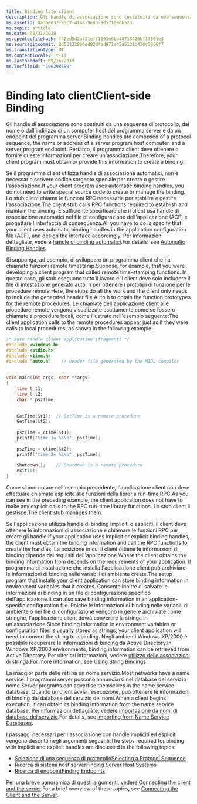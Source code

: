 ```yaml
---
title: Binding lato client
description: Gli handle di associazione sono costituiti da una sequenza di protocollo, dal nome o dall'indirizzo di un computer host del programma server e da un endpoint del programma server. Pertanto, il programma client deve ottenere o fornire queste informazioni per creare un'associazione.
ms.assetid: 0a3bed37-95c7-4f4a-9ed3-9d57f69db523
ms.topic: article
ms.date: 05/31/2018
ms.openlocfilehash: f42ed5d2af21eff1091e0ba48718426bf17501e3
ms.sourcegitcommit: 2d531328b6ed82d4ad971a45a5131b430c5866f7
ms.translationtype: MT
ms.contentlocale: it-IT
ms.lasthandoff: 09/16/2019
ms.locfileid: "106298689"
---
```

# <a name="client-side-binding"></a><span data-ttu-id="17fad-104">Binding lato client</span><span class="sxs-lookup"><span data-stu-id="17fad-104">Client-side Binding</span></span>

<span data-ttu-id="17fad-105">Gli handle di associazione sono costituiti da una sequenza di protocollo, dal nome o dall'indirizzo di un computer host del programma server e da un endpoint del programma server.</span><span class="sxs-lookup"><span data-stu-id="17fad-105">Binding handles are composed of a protocol sequence, the name or address of a server program host computer, and a server program endpoint.</span></span> <span data-ttu-id="17fad-106">Pertanto, il programma client deve ottenere o fornire queste informazioni per creare un'associazione.</span><span class="sxs-lookup"><span data-stu-id="17fad-106">Therefore, your client program must obtain or provide this information to create a binding.</span></span>

<span data-ttu-id="17fad-107">Se il programma client utilizza handle di associazione automatici, non è necessario scrivere codice sorgente speciale per creare o gestire l'associazione.</span><span class="sxs-lookup"><span data-stu-id="17fad-107">If your client program uses automatic binding handles, you do not need to write special source code to create or manage the binding.</span></span> <span data-ttu-id="17fad-108">Lo stub client chiama le funzioni RPC necessarie per stabilire e gestire l'associazione.</span><span class="sxs-lookup"><span data-stu-id="17fad-108">The client stub calls RPC functions required to establish and maintain the binding.</span></span> <span data-ttu-id="17fad-109">È sufficiente specificare che il client usa handle di associazione automatici nel file di configurazione dell'applicazione (ACF) e progettare l'interfaccia di conseguenza.</span><span class="sxs-lookup"><span data-stu-id="17fad-109">All you have to do is specify that your client uses automatic binding handles in the application configuration file (ACF), and design the interface accordingly.</span></span> <span data-ttu-id="17fad-110">Per informazioni dettagliate, vedere [handle di binding automatici](automatic-binding-handles.md).</span><span class="sxs-lookup"><span data-stu-id="17fad-110">For details, see [Automatic Binding Handles](automatic-binding-handles.md).</span></span>

<span data-ttu-id="17fad-111">Si supponga, ad esempio, di sviluppare un programma client che ha chiamato funzioni remote timestamp.</span><span class="sxs-lookup"><span data-stu-id="17fad-111">Suppose, for example, that you were developing a client program that called remote time-stamping functions.</span></span> <span data-ttu-id="17fad-112">In questo caso, gli stub eseguono tutto il lavoro e il client deve solo includere il file di intestazione generato auto. h per ottenere i prototipi di funzione per le procedure remote.</span><span class="sxs-lookup"><span data-stu-id="17fad-112">Here, the stubs do all the work and the client only needs to include the generated header file Auto.h to obtain the function prototypes for the remote procedures.</span></span> <span data-ttu-id="17fad-113">Le chiamate dell'applicazione client alle procedure remote vengono visualizzate esattamente come se fossero chiamate a procedure locali, come illustrato nell'esempio seguente:</span><span class="sxs-lookup"><span data-stu-id="17fad-113">The client application calls to the remote procedures appear just as if they were calls to local procedures, as shown in the following example:</span></span>


```C++
/* auto handle client application (fragment) */
#include <windows.h>
#include <stdio.h>
#include <time.h>
#include "auto.h"    // header file generated by the MIDL compiler
 
 
void main(int argc, char **argv)
{
    time_t t1;
    time_t t2;
    char * pszTime;
    ...
 
    GetTime(&t1);  // GetTime is a remote procedure
    GetTime(&t2);
 
    pszTime = ctime(&t1);
    printf("time 1= %s\n", pszTime);
 
    pszTime = ctime(&t2);
    printf("time 2= %s\n", pszTime);
 
    Shutdown();    // Shutdown is a remote procedure
    exit(0);
}
```



<span data-ttu-id="17fad-114">Come si può notare nell'esempio precedente, l'applicazione client non deve effettuare chiamate esplicite alle funzioni della libreria run-time RPC.</span><span class="sxs-lookup"><span data-stu-id="17fad-114">As you can see in the preceding example, the client application does not have to make any explicit calls to the RPC run-time library functions.</span></span> <span data-ttu-id="17fad-115">Lo stub client li gestisce.</span><span class="sxs-lookup"><span data-stu-id="17fad-115">The client stub manages them.</span></span>

<span data-ttu-id="17fad-116">Se l'applicazione utilizza handle di binding impliciti o espliciti, il client deve ottenere le informazioni di associazione e chiamare le funzioni RPC per creare gli handle.</span><span class="sxs-lookup"><span data-stu-id="17fad-116">If your application uses implicit or explicit binding handles, the client must obtain the binding information and call the RPC functions to create the handles.</span></span> <span data-ttu-id="17fad-117">La posizione in cui il client ottiene le informazioni di binding dipende dai requisiti dell'applicazione.</span><span class="sxs-lookup"><span data-stu-id="17fad-117">Where the client obtains the binding information from depends on the requirements of your application.</span></span> <span data-ttu-id="17fad-118">Il programma di installazione che installa l'applicazione client può archiviare le informazioni di binding nelle variabili di ambiente create.</span><span class="sxs-lookup"><span data-stu-id="17fad-118">The setup program that installs your client application can store binding information in environment variables that it creates.</span></span> <span data-ttu-id="17fad-119">Consente inoltre di salvare le informazioni di binding in un file di configurazione specifico dell'applicazione.</span><span class="sxs-lookup"><span data-stu-id="17fad-119">It can also save binding information in an application-specific configuration file.</span></span> <span data-ttu-id="17fad-120">Poiché le informazioni di binding nelle variabili di ambiente o nei file di configurazione vengono in genere archiviate come stringhe, l'applicazione client dovrà convertire la stringa in un'associazione.</span><span class="sxs-lookup"><span data-stu-id="17fad-120">Since binding information in environment variables or configuration files is usually stored as strings, your client application will need to convert the string to a binding.</span></span> <span data-ttu-id="17fad-121">Negli ambienti Windows XP/2000 è possibile recuperare le informazioni di binding da Active Directory.</span><span class="sxs-lookup"><span data-stu-id="17fad-121">In Windows XP/2000 environments, binding information can be retrieved from Active Directory.</span></span> <span data-ttu-id="17fad-122">Per ulteriori informazioni, vedere [utilizzo delle associazioni di stringa](finding-server-host-systems.md).</span><span class="sxs-lookup"><span data-stu-id="17fad-122">For more information, see [Using String Bindings](finding-server-host-systems.md).</span></span>

<span data-ttu-id="17fad-123">La maggior parte delle reti ha un nome servizio.</span><span class="sxs-lookup"><span data-stu-id="17fad-123">Most networks have a name service.</span></span> <span data-ttu-id="17fad-124">I programmi server possono annunciarsi nel database del servizio nome.</span><span class="sxs-lookup"><span data-stu-id="17fad-124">Server programs can advertise themselves in the name service database.</span></span> <span data-ttu-id="17fad-125">Quando un client avvia l'esecuzione, può ottenere le informazioni di binding dal database del servizio dei nomi.</span><span class="sxs-lookup"><span data-stu-id="17fad-125">When a client begins execution, it can obtain its binding information from the name service database.</span></span> <span data-ttu-id="17fad-126">Per informazioni dettagliate, vedere [importazione da nomi di database del servizio](finding-server-host-systems.md).</span><span class="sxs-lookup"><span data-stu-id="17fad-126">For details, see [Importing from Name Service Databases](finding-server-host-systems.md).</span></span>

<span data-ttu-id="17fad-127">I passaggi necessari per l'associazione con handle impliciti ed espliciti vengono descritti negli argomenti seguenti:</span><span class="sxs-lookup"><span data-stu-id="17fad-127">The steps required for binding with implicit and explicit handles are discussed in the following topics:</span></span>

-   [<span data-ttu-id="17fad-128">Selezione di una sequenza di protocollo</span><span class="sxs-lookup"><span data-stu-id="17fad-128">Selecting a Protocol Sequence</span></span>](selecting-a-protocol-sequence.md)
-   [<span data-ttu-id="17fad-129">Ricerca di sistemi host server</span><span class="sxs-lookup"><span data-stu-id="17fad-129">Finding Server Host Systems</span></span>](finding-server-host-systems.md)
-   [<span data-ttu-id="17fad-130">Ricerca di endpoint</span><span class="sxs-lookup"><span data-stu-id="17fad-130">Finding Endpoints</span></span>](finding-endpoints.md)

<span data-ttu-id="17fad-131">Per una breve panoramica di questi argomenti, vedere [Connecting the client and the server](connecting-the-client-and-the-server.md).</span><span class="sxs-lookup"><span data-stu-id="17fad-131">For a brief overview of these topics, see [Connecting the Client and the Server](connecting-the-client-and-the-server.md).</span></span>

 

 




